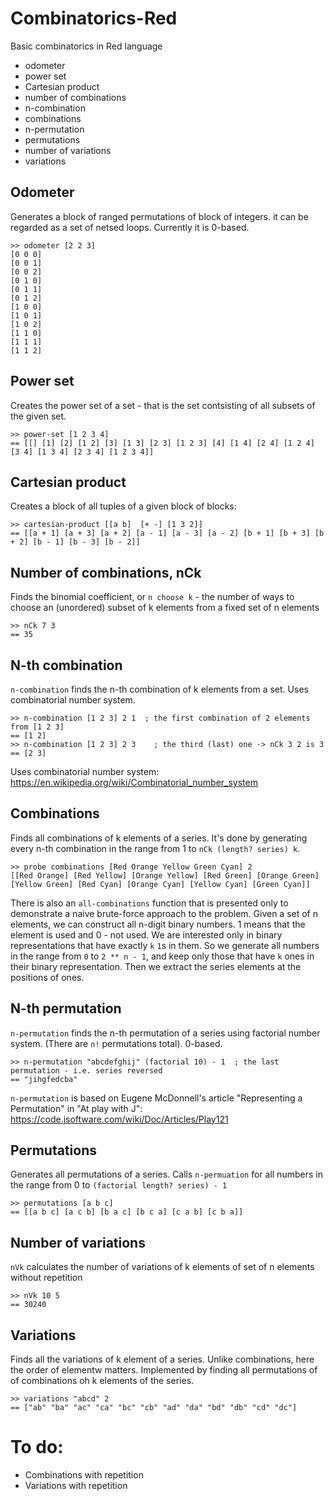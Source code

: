 # Combinatorics-Red
Basic combinatorics in Red language

* odometer
* power set
* Cartesian product
* number of combinations
* n-combination
* combinations
* n-permutation
* permutations
* number of variations
* variations

## Odometer

Generates a block of ranged permutations of block of integers. it can be regarded as a set of netsed loops. Currently it is 0-based.

```
>> odometer [2 2 3]
[0 0 0]
[0 0 1]
[0 0 2]
[0 1 0]
[0 1 1]
[0 1 2]
[1 0 0]
[1 0 1]
[1 0 2]
[1 1 0]
[1 1 1]
[1 1 2]
```

## Power set

Creates the power set of a set - that is the set contsisting of all subsets of the given set.

```
>> power-set [1 2 3 4]
== [[] [1] [2] [1 2] [3] [1 3] [2 3] [1 2 3] [4] [1 4] [2 4] [1 2 4] [3 4] [1 3 4] [2 3 4] [1 2 3 4]]
```

## Cartesian product

Creates a block of all tuples of a given block of blocks:

```
>> cartesian-product [[a b]  [+ -] [1 3 2]]
== [[a + 1] [a + 3] [a + 2] [a - 1] [a - 3] [a - 2] [b + 1] [b + 3] [b + 2] [b - 1] [b - 3] [b - 2]]

```

## Number of combinations, nCk

Finds the binomial coefficient, or `n choose k` - the number of ways to choose an (unordered) subset of k elements from a fixed set of n elements

```
>> nCk 7 3
== 35
```

## N-th combination

`n-combination` finds the n-th combination of k elements from a set. Uses combinatorial number system.

```
>> n-combination [1 2 3] 2 1  ; the first combination of 2 elements from [1 2 3]
== [1 2]
>> n-combination [1 2 3] 2 3    ; the third (last) one -> nCk 3 2 is 3
== [2 3]
```

Uses combinatorial number system: https://en.wikipedia.org/wiki/Combinatorial_number_system

## Combinations

Finds all combinations of k elements of a series. It's done by generating every n-th combination in the range from 1 to `nCk (length? series) k`.

```
>> probe combinations [Red Orange Yellow Green Cyan] 2
[[Red Orange] [Red Yellow] [Orange Yellow] [Red Green] [Orange Green] [Yellow Green] [Red Cyan] [Orange Cyan] [Yellow Cyan] [Green Cyan]]
```

There is also an `all-combinations` function that is presented only to demonstrate a naive brute-force approach to the problem. Given a set of n elements, we can construct all n-digit binary numbers. 1 means that the element is used and 0 - not used. We are interested only in binary representations that have exactly `k` `1`s in them. So we generate all numbers in the range from `0` to `2 ** n - 1`, and keep only those that have `k` ones in their binary representation. Then we extract the series elements at the positions of ones.

## N-th permutation

`n-permutation` finds the n-th permutation of a series using factorial number system. (There are `n!` permutations total). 0-based.

```
>> n-permutation "abcdefghij" (factorial 10) - 1  ; the last permutation - i.e. series reversed
== "jihgfedcba"
```

`n-permutation` is based on Eugene McDonnell's article "Representing a Permutation" in  "At play with J":
https://code.jsoftware.com/wiki/Doc/Articles/Play121

## Permutations

Generates all permutations of a series. Calls `n-permuation` for all numbers in the range from 0 to `(factorial length? series) - 1`

```
>> permutations [a b c]
== [[a b c] [a c b] [b a c] [b c a] [c a b] [c b a]]
```

## Number of variations

`nVk` calculates the number of variations of k elements of set of n elements without repetition

```
>> nVk 10 5
== 30240
```

## Variations

Finds all the variations of k element of a series. Unlike combinations, here the order of elementw matters. Implemented by finding all permutations of of combinations oh k elements of the series.

```
>> variations "abcd" 2
== ["ab" "ba" "ac" "ca" "bc" "cb" "ad" "da" "bd" "db" "cd" "dc"]
```

# To do:
* Combinations with repetition
* Variations with repetition
